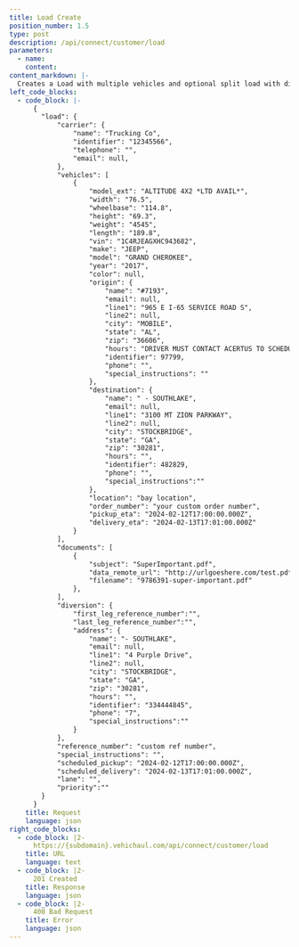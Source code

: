 ```yaml
---
title: Load Create
position_number: 1.5
type: post
description: /api/connect/customer/load
parameters:
  - name:
    content:
content_markdown: |-
  Creates a Load with multiple vehicles and optional split load with diversion.
left_code_blocks:
  - code_block: |-
      {
      	"load": {
      		"carrier": {
      			"name": "Trucking Co",
      			"identifier": "12345566",
      			"telephone": "",
      			"email": null,
      		},
      		"vehicles": [
      			{
      				"model_ext": "ALTITUDE 4X2 *LTD AVAIL*",
      				"width": "76.5",
      				"wheelbase": "114.8",
      				"height": "69.3",
      				"weight": "4545",
      				"length": "189.8",
      				"vin": "1C4RJEAGXHC943682",
      				"make": "JEEP",
      				"model": "GRAND CHEROKEE",
      				"year": "2017",
      				"color": null,
      				"origin": {
      					"name": "#7193",
      					"email": null,
      					"line1": "965 E I-65 SERVICE ROAD S",
      					"line2": null,
      					"city": "MOBILE",
      					"state": "AL",
      					"zip": "36606",
      					"hours": "DRIVER MUST CONTACT ACERTUS TO SCHEDULE APPOINTMENT FOR PICK UP OR DELIVERY",
      					"identifier": 97799,
      					"phone": "",
      					"special_instructions": ""
      				},
      				"destination": {
      					"name": " - SOUTHLAKE",
      					"email": null,
      					"line1": "3100 MT ZION PARKWAY",
      					"line2": null,
      					"city": "STOCKBRIDGE",
      					"state": "GA",
      					"zip": "30281",
      					"hours": "",
      					"identifier": 482829,
      					"phone": "",
      					"special_instructions":""
      				},
      				"location": "bay location",
      				"order_number": "your custom order number",
      				"pickup_eta": "2024-02-12T17:00:00.000Z",
      				"delivery_eta": "2024-02-13T17:01:00.000Z"
      			}
      		],
      		"documents": [
      			{
      				"subject": "SuperImportant.pdf",
      				"data_remote_url": "http://urlgoeshere.com/test.pdf",
      				"filename": "9786391-super-important.pdf"
      			},
      		],
      		"diversion": {
      			"first_leg_reference_number":"",
      			"last_leg_reference_number":"",
      			"address": {
      				"name": "- SOUTHLAKE",
      				"email": null,
      				"line1": "4 Purple Drive",
      				"line2": null,
      				"city": "STOCKBRIDGE",
      				"state": "GA",
      				"zip": "30281",
      				"hours": "",
      				"identifier": "334444845",
      				"phone": "7",
      				"special_instructions":""
      			}
      		},
      		"reference_number": "custom ref number",
      		"special_instructions": "",
      		"scheduled_pickup": "2024-02-12T17:00:00.000Z",
      		"scheduled_delivery": "2024-02-13T17:01:00.000Z",
      		"lane": "",
      		"priority":""
      	}
      }
    title: Request
    language: json
right_code_blocks:
  - code_block: |2-
      https://{subdomain}.vehichaul.com/api/connect/customer/load
    title: URL
    language: text
  - code_block: |2-
      201 Created
    title: Response
    language: json
  - code_block: |2-
      400 Bad Request
    title: Error
    language: json
---
```

